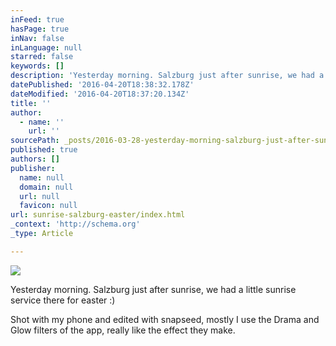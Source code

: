```yaml
---
inFeed: true
hasPage: true
inNav: false
inLanguage: null
starred: false
keywords: []
description: 'Yesterday morning. Salzburg just after sunrise, we had a little sunrise service there for easter :)'
datePublished: '2016-04-20T18:38:32.178Z'
dateModified: '2016-04-20T18:37:20.134Z'
title: ''
author:
  - name: ''
    url: ''
sourcePath: _posts/2016-03-28-yesterday-morning-salzburg-just-after-sunrise.md
published: true
authors: []
publisher:
  name: null
  domain: null
  url: null
  favicon: null
url: sunrise-salzburg-easter/index.html
_context: 'http://schema.org'
_type: Article

---
```

![](https://s3-us-west-2.amazonaws.com/the-grid-img/p/89b448711912cbc5dc3462060b1aa5c139114e00.jpg)

Yesterday morning. Salzburg just after sunrise, we had a little sunrise service there for easter :)

Shot with my phone and edited with snapseed, mostly I use the Drama and Glow filters of the app, really like the effect they make.